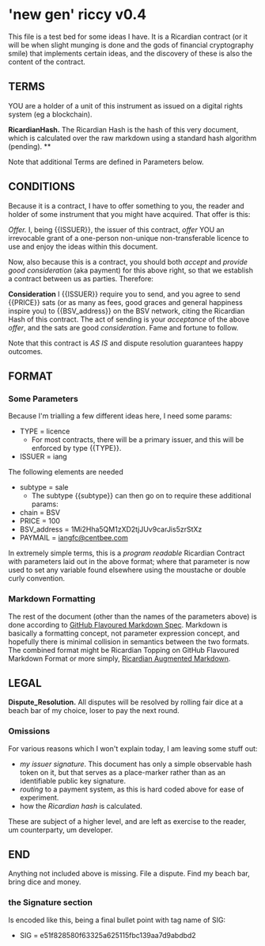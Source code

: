 # 'new gen' riccy v0.4

This file is a test bed for some ideas I have.  It is a Ricardian contract (or it will be when slight munging is done and the gods of financial cryptography smile) that implements certain ideas, and the discovery of these is also the content of the contract.

## TERMS

YOU are a holder of a unit of this instrument as issued on a digital rights system (eg a blockchain).

**RicardianHash.** The Ricardian Hash is the hash of this very document,
which is calculated over the raw markdown using a standard hash algorithm (pending).
**

Note that additional Terms are defined in Parameters below.

## CONDITIONS

Because it is a contract, I have to offer something to you, the reader and holder of some instrument that you might have acquired. That offer is this:

*Offer.*  I, being {{ISSUER}}, the issuer of this contract, _offer_ YOU an irrevocable grant of a one-person non-unique non-transferable licence to use and enjoy the ideas within this document.

Now, also because this is a contract, you should both _accept_ and _provide good consideration_ (aka payment) for this above right, so that we establish a contract between us as parties.  Therefore:

  **Consideration** I {{ISSUER}} require you to send, and you agree to send {{PRICE}} sats (or as many as fees, good graces and general happiness inspire you) to {{BSV_address}} on the BSV network, citing the Ricardian Hash of this contract.  The act of sending is your _acceptance_ of the above _offer_, and the sats are good _consideration_.  Fame and fortune to follow.

Note that this contract is *AS IS* and dispute resolution guarantees happy outcomes.

<!--
This is a pretty soft contract, as it's really here for _demonstration purposes_ as to what a contract is.  Also the LICENCE.md file somewhere nearby might provide additional possibilities.  Also, it's all *AS IS* and dispute resolution guarantees happy outcomes.
-->

## FORMAT

### Some Parameters

Because I'm trialling a few different ideas here, I need some params:

* TYPE = licence       <!-- Which says that this is a Licence for some good -->
  - For most contracts, there will be a primary issuer, and this will be enforced by type {{TYPE}}.
* ISSUER = iang        <!-- note this describes the name of the person issuing, required for most contracts -->

The following elements are needed
 * subtype = sale       <!-- Which suggests that the licence can also describe its own sale. -->
   - The subtype {{subtype}} can then go on to require these additional params:
 * chain = BSV          <!-- Important to not send value to the wrong chain/address formats -->
 * PRICE = 100
 * BSV_address = 1Mi2Hha5QM1zXD2tjJUv9carJis5zrStXz
 * PAYMAIL = iangfc@centbee.com

In extremely simple terms, this is a *program readable* Ricardian Contract with parameters laid out in the above format;  where that parameter is now used to set any variable found elsewhere using the moustache or double curly convention.

### Markdown Formatting
The rest of the document (other than the names of the parameters above) is done according to
[GitHub Flavoured Markdown Spec](https://github.github.com/gfm/).
Markdown is basically a formatting concept, not parameter expression concept,
and hopefully there is minimal collision in semantics between the two formats.
The combined format might be Ricardian Topping on GitHub Flavoured Markdown Format
or more simply,
<a href="RicardianAugmentedMarkdown.md">Ricardian Augmented Markdown</a>.

## LEGAL

**Dispute_Resolution.**  All disputes will be resolved by rolling fair dice at a beach bar of my choice, loser to pay the next round.

### Omissions

For various reasons which I won't explain today, I am leaving some stuff out:
  * _my issuer signature_.  This document has only a simple observable hash token on it, but that serves as a place-marker rather than as an identifiable public key signature.
  * _routing_ to a payment system, as this is hard coded above for ease of experiment.
  * how the _Ricardian hash_ is calculated.

These are subject of a higher level, and are left as exercise to the reader, um counterparty, um developer.

## END

Anything not included above is missing.  File a dispute.  Find my beach bar, bring dice and money.

### the Signature section

Is encoded like this, being a final bullet point with tag name of SIG:
   * SIG = e51f828580f63325a625115fbc139aa7d9abdbd2
